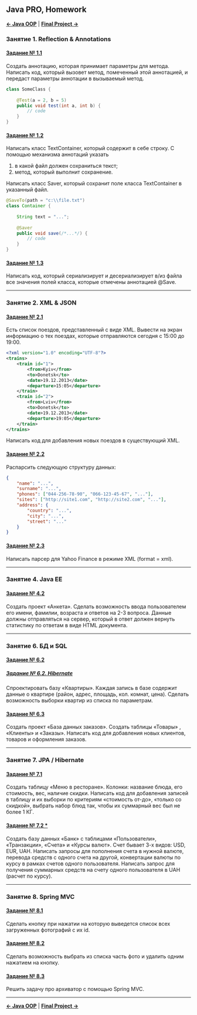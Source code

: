
## Java PRO, Homework

[**<- Java OOP**](https://github.com/Ask1509/Java_Book/tree/main/1_JavaOOP_Praktika%26Theory)
|
[**Final Project ->**](https://github.com/YuriiSalimov/AlexCoffee)

### Занятие 1. Reflection & Annotations

#### [Задание № 1.1](/src/main/java/com/salimov/yurii/lesson01/task01)
Создать аннотацию, которая принимает параметры для метода. 
Написать код, который вызовет метод, помеченный этой аннотацией, 
и передаст параметры аннотации в вызываемый метод.
```java
class SomeClass {
    
    @Test(a = 2, b = 5)
    public void test(int a, int b) {
        // code
    }
}
```

#### [Задание № 1.2](/src/main/java/com/salimov/yurii/lesson01/task02)
Написать класс TextContainer, который содержит в себе строку. 
С помощью механизма аннотаций указать
1) в какой файл должен сохраниться текст; 
2) метод, который выполнит сохранение. 

Написать класс Saver, который сохранит поле класса TextContainer 
в указанный файл.
```java
@SaveTo(path = "c:\\file.txt")
class Container {
    
    String text = "...";
    
    @Saver
    public void save(/*...*/) {
        // code
    }
}
```

#### [Задание № 1.3](/src/main/java/com/salimov/yurii/lesson01/task03)
Написать код, который сериализирует и десериализирует в/из файла все 
значения полей класса, которые отмечены аннотацией @Save.

-------------------------------------------------------------------------

### Занятие 2. XML & JSON

#### [Задание № 2.1](/src/main/java/com/salimov/yurii/lesson02/task01)
Есть список поездов, представленный с виде XML. Вывести на экран информацию о тех поездах, которые
отправляются сегодня с 15:00 до 19:00.
```xml
<?xml version="1.0" encoding="UTF-8"?>
<trains>
    <train id="1">
        <from>Kyiv</from>
        <to>Donetsk</to>
        <date>19.12.2013</date>
        <departure>15:05</departure>
    </train>
    <train id="2">
        <from>Lviv</from>
        <to>Donetsk</to>
        <date>19.12.2013</date>
        <departure>19:05</departure>
    </train>
</trains>
```
Написать код для добавления новых поездов в существующий XML.

#### [Задание № 2.2](/src/main/java/com/salimov/yurii/lesson02/task02)
Распарсить следующую структуру данных:
```json
{
    "name": "...",
    "surname": "...",
    "phones": ["044-256-78-90", "066-123-45-67", "..."],
    "sites": ["http://site1.com", "http://site2.com", "..."],
    "address": {
        "country": "...",
        "city": "...",
        "street": "..."
    }
}
```

#### [Задание № 2.3](/src/main/java/com/salimov/yurii/lesson02/task03)
Написать парсер для Yahoo Finance в режиме XML (format = xml).

-------------------------------------------------------------------------

### Занятие 4. Java EE

#### [Задание № 4.2](/src/main/java/com/salimov/yurii/lesson04/task02)
Создать проект «Анкета». Сделать возможность ввода пользователем его имени, 
фамилии, возраста и ответов на 2-3 вопроса. Данные должны отправляться на 
сервер, который в ответ должен вернуть статистику по ответам в виде
HTML документа.

-------------------------------------------------------------------------

### Занятие 6. БД и SQL

#### [Задание № 6.2](/src/main/java/com/salimov/yurii/lesson06/task02)
##### [Задание № 6.2. Hibernate](/src/main/java/com/salimov/yurii/lesson06/task02H)
Спроектировать базу «Квартиры». Каждая запись в базе содержит данные о 
квартире (район, адрес, площадь, кол. комнат, цена). Сделать возможность 
выборки квартир из списка по параметрам.

#### [Задание № 6.3](/src/main/java/com/salimov/yurii/lesson06/task03)
Создать проект «База данных заказов». Создать таблицы «Товары» , «Клиенты» 
и «Заказы». Написать код для добавления новых клиентов, товаров и оформления 
заказов.

-------------------------------------------------------------------------

### Занятие 7. JPA / Hibernate


#### [Задание № 7.1](/src/main/java/com/salimov/yurii/lesson07/task01)
Создать таблицу «Меню в ресторане». Колонки: название блюда, его стоимость, 
вес, наличие скидки. Написать код для добавления записей в таблицу и их выборки 
по критериям «стоимость от-до», «только со скидкой», выбрать набор блюд так, 
чтобы их суммарный вес был не более 1 КГ.

#### [Задание № 7.2 *](/src/main/java/com/salimov/yurii/lesson07/task02)
Создать базу данных «Банк» с таблицами «Пользователи», «Транзакции», «Счета» 
и «Курсы валют». Счет бывает 3-х видов: USD, EUR, UAH. Написать запросы для 
пополнения счета в нужной валюте, перевода средств с одного счета на другой, 
конвертации валюты по курсу в рамках счетов одного пользователя. Написать
запрос для получения суммарных средств на счету одного пользователя в UAH 
(расчет по курсу).

-------------------------------------------------------------------------

### Занятие 8. Spring MVC

#### [Задание № 8.1](/src/main/java/com/salimov/yurii/lesson08/task01_02)
Сделать кнопку при нажатии на которую выведется список всех загруженных 
фотографий с их id.

#### [Задание № 8.2](/src/main/java/com/salimov/yurii/lesson08/task01_02)
Сделать возможность выбрать из списка часть фото и удалить одним нажатием 
на кнопку.

#### [Задание № 8.3](/src/main/java/com/salimov/yurii/lesson08/task03)
Решить задачу про архиватор с помощью Spring MVC.

-------------------------------------------------------------------------

[**<- Java OOP**](https://github.com/Ask1509/Java_Book/tree/main/1_JavaOOP_Praktika%26Theory)
|
[**Final Project ->**](https://github.com/YuriiSalimov/AlexCoffee)


